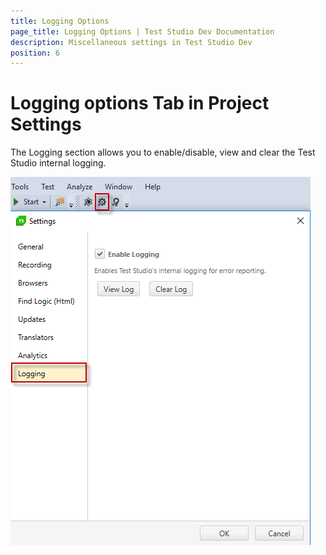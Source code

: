```yaml
---
title: Logging Options
page_title: Logging Options | Test Studio Dev Documentation
description: Miscellaneous settings in Test Studio Dev
position: 6
---
```

# Logging options Tab in Project Settings

The Logging section allows you to enable/disable, view and clear the Test Studio internal logging. 

![Logging ][1]

[1]: images/logging/fig1.png